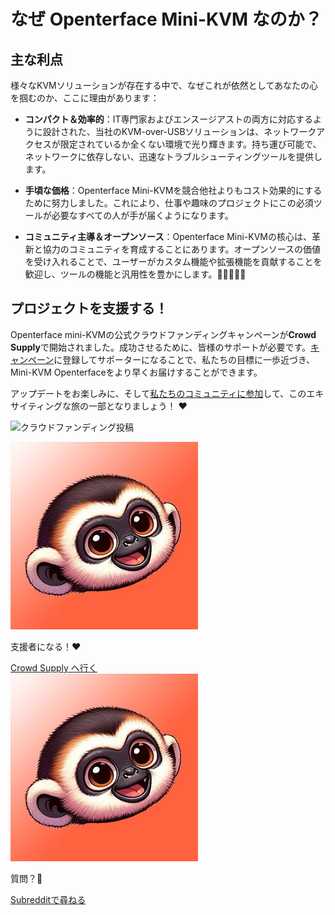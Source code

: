# なぜ Openterface Mini-KVM なのか？

## 主な利点

様々なKVMソリューションが存在する中で、なぜこれが依然としてあなたの心を掴むのか、ここに理由があります：

- **コンパクト＆効率的**：IT専門家およびエンスージアストの両方に対応するように設計された、当社のKVM-over-USBソリューションは、ネットワークアクセスが限定されているか全くない環境で光り輝きます。持ち運び可能で、ネットワークに依存しない、迅速なトラブルシューティングツールを提供します。

- **手頃な価格**：Openterface Mini-KVMを競合他社よりもコスト効果的にするために努力しました。これにより、仕事や趣味のプロジェクトにこの必須ツールが必要なすべての人が手が届くようになります。

- **コミュニティ主導＆オープンソース**：Openterface Mini-KVMの核心は、革新と協力のコミュニティを育成することにあります。オープンソースの価値を受け入れることで、ユーザーがカスタム機能や拡張機能を貢献することを歓迎し、ツールの機能と汎用性を豊かにします。👨‍💻🤝👩‍💻

## プロジェクトを支援する！

Openterface mini-KVMの公式クラウドファンディングキャンペーンが**Crowd Supply**で開始されました。成功させるために、皆様のサポートが必要です。[キャンペーン](https://www.crowdsupply.com/techxartisan/openterface-mini-kvm)に登録してサポーターになることで、私たちの目標に一歩近づき、Mini-KVM Openterfaceをより早くお届けすることができます。

アップデートをお楽しみに、そして[私たちのコミュニティに参加](https://www.reddit.com/r/Openterface_miniKVM/)して、このエキサイティングな旅の一部となりましょう！ ❤️


![クラウドファンディング投稿](/images/crowdfunding-post.png)

<section class="dialogue-section-white" id="dialogues-section">
    <div class="container">
        <div class="callout-button-container">
            <div class="dialogue-bubble" id="op-bubble">
                <img src="/images/op-avatar.jpg" alt="Avatar" class="avatar" draggable="false">
                <p>支援者になる！❤️</p>
                <a href="https://www.crowdsupply.com/techxartisan/openterface-mini-kvm" class="md-button md-button--primary" id="join-waitlist-button">Crowd Supply へ行く</a>
            </div>
            <div class="dialogue-bubble" id="op-bubble">
                <img src="/images/op-avatar.jpg" alt="Avatar" class="avatar" draggable="false">
                <p>質問？🤔</p>
                <a href="https://www.reddit.com/r/Openterface_miniKVM/" class="md-button md-button--primary" id="join-waitlist-button">Subredditで尋ねる</a>
            </div>
        </div>
    </div>
</section>